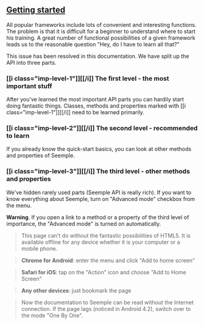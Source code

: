 ## [Getting started](#!getting-started)
All popular frameworks include lots of convenient and interesting functions. The problem is that it is difficult for a beginner to understand where to start his training. A great number of functional possibilities of a given framework leads us to the reasonable question "Hey, do I have to learn all that?"

This issue has been resolved in this documentation. We have split up the API into three parts.

### [[i class="imp-level-1"]][[/i]] The first level - the most important stuff
After you've learned the most important API parts you can hardily start doing fantastic things. Classes, methods and properties marked with [[i class="imp-level-1"]][[/i]] need to be learned primarily.

### [[i class="imp-level-2"]][[/i]] The second level - recommended to learn
If you already know the quick-start basics, you can look at other methods and properties of Seemple.

### [[i class="imp-level-3"]][[/i]] The third level - other methods and properties
We've hidden rarely used parts (Seemple API is really rich). If you want to know everything about Seemple, turn on "Advanced mode" checkbox from the menu.

**Warning**. If you open a link to a method or a property of the third level of importance, the "Advanced mode" is turned on automatically.


> This page can't do without the fantastic possibilities of HTML5. It is available offline for any device whether it is your computer or a mobile phone.

> **Chrome for Android**: enter the menu and click "Add to home screen"

> **Safari for iOS**: tap on the "Action" icon and choose "Add to Home Screen"

> **Any other devices**: just bookmark the page

> Now the documentation to Seemple can be read without the Internet connection. If the page lags (noticed in Android 4.2), switch over to the mode "One By One".

